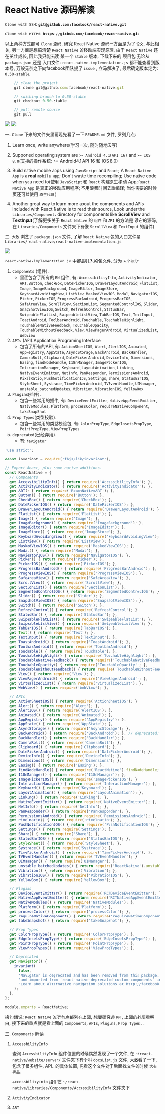 # React Native 源码解读


`Clone with SSH`: **`git@github.com:facebook/react-native.git`**


`Clone with HTTPS`: **`https://github.com/facebook/react-native.git`**

以上两种方式都可 `Clone` 源码, 研究 React Native 源码一方面是为了 `论文`, 与此相关, 另一方面是想搞清楚 `React Native` 的移动端实现原理, 由于 `React Native` 还在茁壮成长, 因此我只能去读 某一个 `stable` 版本, 下载下来的 项目包 无论从 `package.json` 还是 入口文件: `react-native-implementation.js` 都不能查看到版本号, 万般无奈之下向facebook团队提了 `issue` , 立马解决了, 最后确定版本定为: `0.50-stable`.

```JavaScript
    // clone the project
    git clone git@github.com:facebook/react-native.git

    // swiching branch to 0.50-stable
    git checkout 0.50-stable

    // pull remote source
    git pull

```

![](./img/issue1.png)
![](./img/issue2.png)

一. `Clone` 下来的文件夹里面现先看了一下 `README.md` 文件, 罗列几点:

1. Learn once, write anywhere(学习一次, 随时随地去写)

2. Supported operating system are `>= Android 4.1(API 16)` and `>= IOS 8.0`(支持的操作系统: >= Android4.1 API 16 和 IOS 8.0)

3. Build native mobile apps using `JavaScript` and `React`; A `React Native App` is a **real** `mobile app`; Don't waste time recompiling; Use native code when you need to(使用 `JavaScript` 和 `React` 构建原生移动 App; `React Native App` 是真正的移动应用程序; 不用浪费时间去重编译; 当你需要的时候页还可以使用 `原生代码` )

4. Another great way to learn more about the components and APIs included with React Native is to read their source, Look under the `Libraries/Components` directory for components like **ScrollView** and **TextInput**(了解更多关于 `React Native` 的 `组件` 和 `API` 的方法是 读它的源码, 在 `Libraries/Components` 文件夹下有像 `ScrollView` 和 `TextInput` 的组件)

二. `大致` 浏览了 `package.json` 文件, 了解 `React Native` 包的入口文件是 `Libraries/react-native/react-native-implementation.js`

![](./img/entry.png)

`react-native-implementation.js` 中都是引入的包文件, 分为 `五个部分`:
1. `Components` (组件).
    - 里面包含了所有的 `RN` 组件, 有: `AccessibilityInfo`, `ActivityIndicator`, `ART`, `Button`, `CheckBox`, `DatePickerIOS`, `DrawerLayoutAndroid`, `FlatList`, `Image`, `ImageBackground`, `ImageEditor`, `ImageStore`, `KeyboardAvoidingView`, `ListView`, `MaskedViewIOS`, `Modal`, `NavigatorIOS`, `Picker`, `PickerIOS`, `ProgressBarAndroid`, `ProgressBarIOS`, `SafeAreaView`, `ScrollView`, `SectionList`, `SegmentedControlIOS`, `Slider`, `SnapShotViewIOS`, `Switch`, `RefreshControl`, `StatusBar`, `SwipeableFlatList`, `SwipeableListView`, `TabBarIOS`, `Text`, `TextInput`, `ToastAndroid`, `ToolbarAndroid`, `Touchable`, `TouchableHighlight`, `TouchableNativeFeedback`, `TouchableOpacity`, `TouchableWithoutFeedback`, `View`, `ViewPagerAndroid`, `VirtualizedList`, `WebView`
2. `APIs` (API).Application Programing Interface
    - 包含了所有的API, 有: `ActionSheetIOS`, `Alert`, `AlertIOS`, `Animated`, `AppRegistry`, `AppState`, `AsyncStorage`, `BackAndroid`, `BackHandler`, `CameraRoll`, `Clipboard`, `DatePickerAndroid`, `DeviceInfo`, `Dimensions`, `Easing`, `findNodeHandle`, `I18nManager`, `ImagePickerIOS`, `InteractionManager`, `Keyboard`, `LayoutAnimation`, `Linking`, `NativeEventEmitter`, `NetInfo`, `PanResponder`, `PermissionsAndroid`, `PixelRatio`, `PushNotificationIOS`, `Settings`, `Share`, `StatusBarIOS`, `StyleSheet`, `Systrace`, `TimePickerAndroid`, `TVEventHandle`, `UIManager`, `unstable_batchedUpdates`, `Vibration`, `VibrationIOS`, `YellowBox`
3. `Plugins`(插件).
    - 包含一些常用的插件, 有: `DeviceEventEmitter`, `NativeAppEventEmitter`, `NativeModules`, `Platform`, `processColor`, `requireNativeComponent`, `takeSnapShot`
4. `Prop Types`(类型校验).
    - 包含一些常用的类型校验包, 有: `ColorPropType`, `EdgeInsetsPropType`, `PointPropType`, `ViewPropTypes`
5. `deprecated`(已经弃用).
    - 有: `Navigator`

```JavaScript
'use strict';

const invariant = require('fbjs/lib/invariant');

// Export React, plus some native additions.
const ReactNative = {
  // Components
  get AccessibilityInfo() { return require('AccessibilityInfo'); },
  get ActivityIndicator() { return require('ActivityIndicator'); },
  get ART() { return require('ReactNativeART'); },
  get Button() { return require('Button'); },
  get CheckBox() { return require('CheckBox'); },
  get DatePickerIOS() { return require('DatePickerIOS'); },
  get DrawerLayoutAndroid() { return require('DrawerLayoutAndroid'); },
  get FlatList() { return require('FlatList'); },
  get Image() { return require('Image'); },
  get ImageBackground() { return require('ImageBackground'); },
  get ImageEditor() { return require('ImageEditor'); },
  get ImageStore() { return require('ImageStore'); },
  get KeyboardAvoidingView() { return require('KeyboardAvoidingView'); },
  get ListView() { return require('ListView'); },
  get MaskedViewIOS() { return require('MaskedViewIOS'); },
  get Modal() { return require('Modal'); },
  get NavigatorIOS() { return require('NavigatorIOS'); },
  get Picker() { return require('Picker'); },
  get PickerIOS() { return require('PickerIOS'); },
  get ProgressBarAndroid() { return require('ProgressBarAndroid'); },
  get ProgressViewIOS() { return require('ProgressViewIOS'); },
  get SafeAreaView() { return require('SafeAreaView'); },
  get ScrollView() { return require('ScrollView'); },
  get SectionList() { return require('SectionList'); },
  get SegmentedControlIOS() { return require('SegmentedControlIOS'); },
  get Slider() { return require('Slider'); },
  get SnapshotViewIOS() { return require('SnapshotViewIOS'); },
  get Switch() { return require('Switch'); },
  get RefreshControl() { return require('RefreshControl'); },
  get StatusBar() { return require('StatusBar'); },
  get SwipeableFlatList() { return require('SwipeableFlatList'); },
  get SwipeableListView() { return require('SwipeableListView'); },
  get TabBarIOS() { return require('TabBarIOS'); },
  get Text() { return require('Text'); },
  get TextInput() { return require('TextInput'); },
  get ToastAndroid() { return require('ToastAndroid'); },
  get ToolbarAndroid() { return require('ToolbarAndroid'); },
  get Touchable() { return require('Touchable'); },
  get TouchableHighlight() { return require('TouchableHighlight'); },
  get TouchableNativeFeedback() { return require('TouchableNativeFeedback'); },
  get TouchableOpacity() { return require('TouchableOpacity'); },
  get TouchableWithoutFeedback() { return require('TouchableWithoutFeedback'); },
  get View() { return require('View'); },
  get ViewPagerAndroid() { return require('ViewPagerAndroid'); },
  get VirtualizedList() { return require('VirtualizedList'); },
  get WebView() { return require('WebView'); },

  // APIs
  get ActionSheetIOS() { return require('ActionSheetIOS'); },
  get Alert() { return require('Alert'); },
  get AlertIOS() { return require('AlertIOS'); },
  get Animated() { return require('Animated'); },
  get AppRegistry() { return require('AppRegistry'); },
  get AppState() { return require('AppState'); },
  get AsyncStorage() { return require('AsyncStorage'); },
  get BackAndroid() { return require('BackAndroid'); }, // deprecated: use BackHandler instead
  get BackHandler() { return require('BackHandler'); },
  get CameraRoll() { return require('CameraRoll'); },
  get Clipboard() { return require('Clipboard'); },
  get DatePickerAndroid() { return require('DatePickerAndroid'); },
  get DeviceInfo() { return require('DeviceInfo'); },
  get Dimensions() { return require('Dimensions'); },
  get Easing() { return require('Easing'); },
  get findNodeHandle() { return require('ReactNative').findNodeHandle; },
  get I18nManager() { return require('I18nManager'); },
  get ImagePickerIOS() { return require('ImagePickerIOS'); },
  get InteractionManager() { return require('InteractionManager'); },
  get Keyboard() { return require('Keyboard'); },
  get LayoutAnimation() { return require('LayoutAnimation'); },
  get Linking() { return require('Linking'); },
  get NativeEventEmitter() { return require('NativeEventEmitter'); },
  get NetInfo() { return require('NetInfo'); },
  get PanResponder() { return require('PanResponder'); },
  get PermissionsAndroid() { return require('PermissionsAndroid'); },
  get PixelRatio() { return require('PixelRatio'); },
  get PushNotificationIOS() { return require('PushNotificationIOS'); },
  get Settings() { return require('Settings'); },
  get Share() { return require('Share'); },
  get StatusBarIOS() { return require('StatusBarIOS'); },
  get StyleSheet() { return require('StyleSheet'); },
  get Systrace() { return require('Systrace'); },
  get TimePickerAndroid() { return require('TimePickerAndroid'); },
  get TVEventHandler() { return require('TVEventHandler'); },
  get UIManager() { return require('UIManager'); },
  get unstable_batchedUpdates() { return require('ReactNative').unstable_batchedUpdates; },
  get Vibration() { return require('Vibration'); },
  get VibrationIOS() { return require('VibrationIOS'); },
  get YellowBox() { return require('YellowBox'); },

  // Plugins
  get DeviceEventEmitter() { return require('RCTDeviceEventEmitter'); },
  get NativeAppEventEmitter() { return require('RCTNativeAppEventEmitter'); },
  get NativeModules() { return require('NativeModules'); },
  get Platform() { return require('Platform'); },
  get processColor() { return require('processColor'); },
  get requireNativeComponent() { return require('requireNativeComponent'); },
  get takeSnapshot() { return require('takeSnapshot'); },

  // Prop Types
  get ColorPropType() { return require('ColorPropType'); },
  get EdgeInsetsPropType() { return require('EdgeInsetsPropType'); },
  get PointPropType() { return require('PointPropType'); },
  get ViewPropTypes() { return require('ViewPropTypes'); },

  // Deprecated
  get Navigator() {
    invariant(
      false,
      'Navigator is deprecated and has been removed from this package. It can now be installed ' +
      'and imported from `react-native-deprecated-custom-components` instead of `react-native`. ' +
      'Learn about alternative navigation solutions at http://facebook.github.io/react-native/docs/navigation.html'
    );
  },
};

module.exports = ReactNative;

```


换句话说: `React Native` 的所有点都列在上面, 想要研究透 `RN` , 上面的必须看明白, 接下来的重点就是看上面的 `Components`, `APIs`, `Plugins`, `Prop Types` ..


三. `Components` 解读

1. `AccessbilityInfo`

    查询 `AccessbilityInfo` 组件位置的时候偶然发现了一个文件, 在 `~/react-native/website/server/` 文件夹下有个叫 `docsList.js` 文件, 大致看了一下, 包含了很多组件, API.. 的具体位置, 先看这个文件对于后面找文件的时候 `大有裨益`.

    `AccessbilityInfo` 组件在 `~/react-native/Libraries/Components/AccessibilityInfo` 文件夹下
2. `ActivityIndicator`


3. `ART`